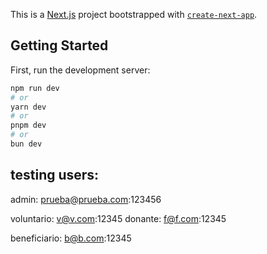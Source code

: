 This is a [Next.js](https://nextjs.org/) project bootstrapped with [`create-next-app`](https://github.com/vercel/next.js/tree/canary/packages/create-next-app).

## Getting Started

First, run the development server:

```bash
npm run dev
# or
yarn dev
# or
pnpm dev
# or
bun dev
```

## testing users:

admin:
    prueba@prueba.com:123456

voluntario:
    v@v.com:12345
donante:
    f@f.com:12345

beneficiario:
    b@b.com:12345